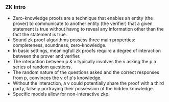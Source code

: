 ### ZK Intro

- Zero-knowledge proofs are a technique that enables an entity (the prover) to communicate to another entity (the verifier) that a given statement is true without havng to reveal any information other than the fact the statement is true.
- Sound zk proof algorithms possess three main properties: completeness, soundness, zero-knowledge.
- In basic settings, meaningfull zk proofs require a degree of interaction between the prover and verifier.
- The interaction between p & v typically involves the v asking the p a series of random questions.
- The random nature of the questions asked and the correct responses from p, convinces the v of p's knowledge.
- Without the interaction, a v could potentially share the proof with a third party, falsely portraying their possession of the hidden knowledge.
- Specific models allow for non-interactive zkp.
